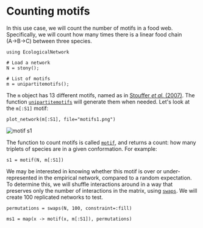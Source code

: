 # Counting motifs

In this use case, we will count the number of motifs in a food web.
Specifically, we will count how many times there is a linear food chain (A→B→C)
between three species.

~~~@example motif
using EcologicalNetwork

# Load a network
N = stony();

# List of motifs
m = unipartitemotifs();
~~~

The `m` object has 13 different motifs, named as in [Stouffer *et al.*
(2007)][sto]. The function [`unipartitemotifs`](@ref) will generate them when
needed. Let's look at the `m[:S1]` motif:

~~~@example motif
plot_network(m[:S1], file="motifs1.png")
~~~

![motif s1][ms1]

[ms1]: motifs1.png

[sto]: http://rspb.royalsocietypublishing.org/content/274/1621/1931

The function to count motifs is called [`motif`](@ref), and returns a count: how
many triplets of species are in a given conformation. For example:

~~~@example motif
s1 = motif(N, m[:S1])
~~~

We may be interested in knowing whether this motif is over or under-represented
in the empirical network, compared to a random expectation. To determine this,
we will shuffle interactions around in a way that preserves only the number of
interactions in the matrix, using [`swaps`](@ref). We will create 100 replicated
networks to test.

~~~@example motif
permutations = swaps(N, 100, constraint=:fill)

ms1 = map(x -> motif(x, m[:S1]), permutations)
~~~
